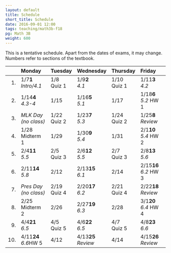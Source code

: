 ```yaml
---
layout: default
title: Schedule
short_title: Schedule
date: 2016-09-01 12:00
tags: teaching/math3b-f18
pg: Math 3B
weight: 600
---
```


This is a tentative schedule. Apart from the dates of exams, it may change. Numbers refer to sections of the textbook.

<table class="schedule">
        <thead>
            <tr class="header">
                <th align="right"></th>
                <th align="left">Monday</th>
                <th align="left">Tuesday</th>
                <th align="left">Wednesday</th>
                <th align="left">Thursday</th>
                <th align="left">Friday</th>
</tr>
    </thead>
    <tbody>
        <tr class="even">
            <td align="right">1.</td>
            <td align="left"><span class="right">1/7</span><span class="left"><b>1</b></span><br><em>Intro/4.1</em></td>
            <td align="left"><span class="right">1/8</span><span class="left"><b></b></span><br><span class="hw">Quiz 1</span></td>
            <td align="left"><span class="right">1/9</span><span class="left"><b>2</b></span><br><em>4.1</em></td>
            <td align="left"><span class="right">1/10</span><span class="left"><b></b></span><br><span class="hw">Quiz 1</span></td>
            <td align="left"><span class="right">1/11</span><span class="left"><b>3</b></span><br><em>4.2</em></td>
        </tr>
        <tr class="odd">
            <td align="right">2.</td>
            <td align="left"><span class="right">1/14</span><span class="left"><b>4</b></span><br><em>4.3-4</em></td>
            <td align="left"><span class="right">1/15</span><span class="left"><b></b></span><br></td>
            <td align="left"><span class="right">1/16</span><span class="left"><b>5</b></span><br><em>5.1</em></td>
            <td align="left"><span class="right">1/17</span><span class="left"><b></b></span><br></td>
            <td align="left"><span class="right">1/18</span><span class="left"><b>6</b></span><br><em>5.2</em> <span class="hw">HW 1</span></td>
        </tr>
        <tr class="even">
            <td align="right">3.</td>
            <td align="left" class="hol"><em>MLK Day<br>(no class)</em></td>
            <td align="left"><span class="right">1/22</span><span class="left"><b></b></span><br><span class="hw">Quiz 2</span></td>
            <td align="left"><span class="right">1/23</span><span class="left"><b>7</b></span><br><em>5.3</em></td>
            <td align="left"><span class="right">1/24</span><span class="left"><b></b></span><br><span class="hw">Quiz 2</span></td>
            <td align="left"><span class="right">1/25</span><span class="left"><b>8</b></span><br><em>Review</em></td>
        </tr>
        <tr class="odd">
            <td align="right">4.</td>
            <td align="left"><span class="right">1/28</span><span class="left"><b></b></span><br><span class="exam">Midterm 1</span></td>
            <td align="left"><span class="right">1/29</span><span class="left"><b></b></span><br></td>
            <td align="left"><span class="right">1/30</span><span class="left"><b>9</b></span><br><em>5.4</em></td>
            <td align="left"><span class="right">1/31</span><span class="left"><b></b></span><br></td>
            <td align="left"><span class="right">2/1</span><span class="left"><b>10</b></span><br><em>5.4</em> <span class="hw">HW 2</span></td>
        </tr>
        <tr class="even">
            <td align="right">5.</td>
            <td align="left"><span class="right">2/4</span><span class="left"><b>11</b></span><br><em>5.5</em></td>
            <td align="left"><span class="right">2/5</span><span class="left"><b></b></span><br><span class="hw">Quiz 3</span></td>
            <td align="left"><span class="right">2/6</span><span class="left"><b>12</b></span><br><em>5.5</em></td>
            <td align="left"><span class="right">2/7</span><span class="left"><b></b></span><br><span class="hw">Quiz 3</span></td>
            <td align="left"><span class="right">2/8</span><span class="left"><b>13</b></span><br><em>5.6</em></td>
        </tr>
        <tr class="odd">
            <td align="right">6.</td>
            <td align="left"><span class="right">2/11</span><span class="left"><b>14</b></span><br><em>5.8</em></td>
            <td align="left"><span class="right">2/12</span><span class="left"><b></b></span><br></td>
            <td align="left"><span class="right">2/13</span><span class="left"><b>15</b></span><br><em>6.1</em> </td>
            <td align="left"><span class="right">2/14</span><span class="left"><b></b></span><br></td>
            <td align="left"><span class="right">2/15</span><span class="left"><b>16</b></span><br><em>6.2</em> <span class="hw">HW 3</span></td>
        </tr>
        <tr class="even">
            <td align="right">7.</td>
            <td align="left" class="hol"><em>Pres Day<br>(no class)</em></td>
            <td align="left"><span class="right">2/19</span><span class="left"><b></b></span><br><span class="hw">Quiz 4</span></td>
            <td align="left"><span class="right">2/20</span><span class="left"><b>17</b></span><br><em>6.2</em></td>
            <td align="left"><span class="right">2/21</span><span class="left"><b></b></span><br><span class="hw">Quiz 4</span></td>
            <td align="left"><span class="right">2/22</span><span class="left"><b>18</b></span><br><em>Review</em></td>
        </tr>
        <tr class="odd">
            <td align="right">8.</td>
            <td align="left"><span class="right">2/25</span><span class="left"><b></b></span><br><span class="exam">Midterm 2</span></td>
            <td align="left"><span class="right">2/26</span><span class="left"><b></b></span><br></td>
            <td align="left"><span class="right">2/27</span><span class="left"><b>19</b></span><br><em>6.3</em></td>
            <td align="left"><span class="right">2/28</span><span class="left"><b></b></span><br></td>
            <td align="left"><span class="right">3/1</span><span class="left"><b>20</b></span><br><em>6.4</em> <span class="hw">HW 4</span></td>
        </tr>
        <tr class="even">
            <td align="right">9.</td>
            <td align="left"><span class="right">4/4</span><span class="left"><b>21</b></span><br><em>6.5</em></td>
            <td align="left"><span class="right">4/5</span><span class="left"><b></b></span><br><span class="hw">Quiz 5</span></td>
            <td align="left"><span class="right">4/6</span><span class="left"><b>22</b></span><br><em>6.5</em></td>
            <td align="left"><span class="right">4/7</span><span class="left"><b></b></span><br><span class="hw">Quiz 5</span></td>
            <td align="left"><span class="right">4/8</span><span class="left"><b>23</b></span><br><em>6.6</em></td>
        </tr>
        <tr class="odd">
            <td align="right">10.</td>
            <td align="left"><span class="right">4/11</span><span class="left"><b>24</b></span><br><em>6.6</em><span class="hw">HW 5</span></td>
            <td align="left"><span class="right">4/12</span><span class="left"><b></b></span><br></td>
            <td align="left"><span class="right">4/13</span><span class="left"><b>25</b></span><br><em>Review</em></td>
            <td align="left"><span class="right">4/14</span><span class="left"><b></b></span><br></td>
            <td align="left"><span class="right">4/15</span><span class="left"><b>26</b></span><br><em>Review</em></td>
        </tr>
    </tbody>
</table>
